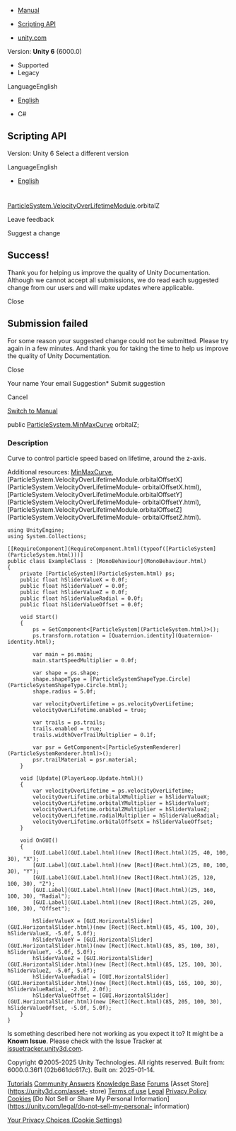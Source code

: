 [ ]()

  * [Manual](../Manual/index.html)
  * [Scripting API](../ScriptReference/index.html)

  * [unity.com](https://unity.com/)

Version: **Unity 6** (6000.0)

  * Supported
  * Legacy

LanguageEnglish

  * [English]()

  * C#

[ ](https://docs.unity3d.com)

## Scripting API

Version: Unity 6 Select a different version

LanguageEnglish

  * [English]()

#
[ParticleSystem.VelocityOverLifetimeModule](ParticleSystem.VelocityOverLifetimeModule.html).orbitalZ

Leave feedback

Suggest a change

## Success!

Thank you for helping us improve the quality of Unity Documentation. Although
we cannot accept all submissions, we do read each suggested change from our
users and will make updates where applicable.

Close

## Submission failed

For some reason your suggested change could not be submitted. Please <a>try
again</a> in a few minutes. And thank you for taking the time to help us
improve the quality of Unity Documentation.

Close

Your name Your email Suggestion* Submit suggestion

Cancel

[Switch to Manual](../Manual/class-ParticleSystem.html "Go to ParticleSystem
Component in the Manual")

public [ParticleSystem.MinMaxCurve](ParticleSystem.MinMaxCurve.html) orbitalZ;

### Description

Curve to control particle speed based on lifetime, around the z-axis.

Additional resources: [MinMaxCurve](ParticleSystem.MinMaxCurve.html),
[ParticleSystem.VelocityOverLifetimeModule.orbitalOffsetX](ParticleSystem.VelocityOverLifetimeModule-
orbitalOffsetX.html),
[ParticleSystem.VelocityOverLifetimeModule.orbitalOffsetY](ParticleSystem.VelocityOverLifetimeModule-
orbitalOffsetY.html),
[ParticleSystem.VelocityOverLifetimeModule.orbitalOffsetZ](ParticleSystem.VelocityOverLifetimeModule-
orbitalOffsetZ.html).

    
    
    using UnityEngine;
    using System.Collections;  
      
    [[RequireComponent](RequireComponent.html)(typeof([ParticleSystem](ParticleSystem.html)))]
    public class ExampleClass : [MonoBehaviour](MonoBehaviour.html)
    {
        private [ParticleSystem](ParticleSystem.html) ps;
        public float hSliderValueX = 0.0f;
        public float hSliderValueY = 0.0f;
        public float hSliderValueZ = 0.0f;
        public float hSliderValueRadial = 0.0f;
        public float hSliderValueOffset = 0.0f;  
      
        void Start()
        {
            ps = GetComponent<[ParticleSystem](ParticleSystem.html)>();
            ps.transform.rotation = [Quaternion.identity](Quaternion-identity.html);  
      
            var main = ps.main;
            main.startSpeedMultiplier = 0.0f;  
      
            var shape = ps.shape;
            shape.shapeType = [ParticleSystemShapeType.Circle](ParticleSystemShapeType.Circle.html);
            shape.radius = 5.0f;  
      
            var velocityOverLifetime = ps.velocityOverLifetime;
            velocityOverLifetime.enabled = true;  
      
            var trails = ps.trails;
            trails.enabled = true;
            trails.widthOverTrailMultiplier = 0.1f;  
      
            var psr = GetComponent<[ParticleSystemRenderer](ParticleSystemRenderer.html)>();
            psr.trailMaterial = psr.material;
        }  
      
        void [Update](PlayerLoop.Update.html)()
        {
            var velocityOverLifetime = ps.velocityOverLifetime;
            velocityOverLifetime.orbitalXMultiplier = hSliderValueX;
            velocityOverLifetime.orbitalYMultiplier = hSliderValueY;
            velocityOverLifetime.orbitalZMultiplier = hSliderValueZ;
            velocityOverLifetime.radialMultiplier = hSliderValueRadial;
            velocityOverLifetime.orbitalOffsetX = hSliderValueOffset;
        }  
      
        void OnGUI()
        {
            [GUI.Label](GUI.Label.html)(new [Rect](Rect.html)(25, 40, 100, 30), "X");
            [GUI.Label](GUI.Label.html)(new [Rect](Rect.html)(25, 80, 100, 30), "Y");
            [GUI.Label](GUI.Label.html)(new [Rect](Rect.html)(25, 120, 100, 30), "Z");
            [GUI.Label](GUI.Label.html)(new [Rect](Rect.html)(25, 160, 100, 30), "Radial");
            [GUI.Label](GUI.Label.html)(new [Rect](Rect.html)(25, 200, 100, 30), "Offset");  
      
            hSliderValueX = [GUI.HorizontalSlider](GUI.HorizontalSlider.html)(new [Rect](Rect.html)(85, 45, 100, 30), hSliderValueX, -5.0f, 5.0f);
            hSliderValueY = [GUI.HorizontalSlider](GUI.HorizontalSlider.html)(new [Rect](Rect.html)(85, 85, 100, 30), hSliderValueY, -5.0f, 5.0f);
            hSliderValueZ = [GUI.HorizontalSlider](GUI.HorizontalSlider.html)(new [Rect](Rect.html)(85, 125, 100, 30), hSliderValueZ, -5.0f, 5.0f);
            hSliderValueRadial = [GUI.HorizontalSlider](GUI.HorizontalSlider.html)(new [Rect](Rect.html)(85, 165, 100, 30), hSliderValueRadial, -2.0f, 2.0f);
            hSliderValueOffset = [GUI.HorizontalSlider](GUI.HorizontalSlider.html)(new [Rect](Rect.html)(85, 205, 100, 30), hSliderValueOffset, -5.0f, 5.0f);
        }
    }
    

Is something described here not working as you expect it to? It might be a
**Known Issue**. Please check with the Issue Tracker at
[issuetracker.unity3d.com](https://issuetracker.unity3d.com).

Copyright ©2005-2025 Unity Technologies. All rights reserved. Built from:
6000.0.36f1 (02b661dc617c). Built on: 2025-01-14.

[Tutorials](https://unity3d.com/learn) [Community
Answers](https://answers.unity3d.com) [Knowledge
Base](https://support.unity3d.com/hc/en-us)
[Forums](https://forum.unity3d.com) [Asset Store](https://unity3d.com/asset-
store) [Terms of use](https://docs.unity3d.com/Manual/TermsOfUse.html)
[Legal](https://unity.com/legal) [Privacy
Policy](https://unity.com/legal/privacy-policy)
[Cookies](https://unity.com/legal/cookie-policy) [Do Not Sell or Share My
Personal Information](https://unity.com/legal/do-not-sell-my-personal-
information)

[Your Privacy Choices (Cookie Settings)](javascript:void\(0\);)

